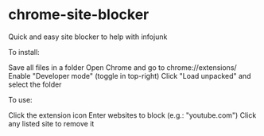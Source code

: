 # chrome-site-blocker
Quick and easy site blocker to help with infojunk

To install:

Save all files in a folder
Open Chrome and go to chrome://extensions/
Enable "Developer mode" (toggle in top-right)
Click "Load unpacked" and select the folder

To use:

Click the extension icon
Enter websites to block (e.g.: "youtube.com")
Click any listed site to remove it
